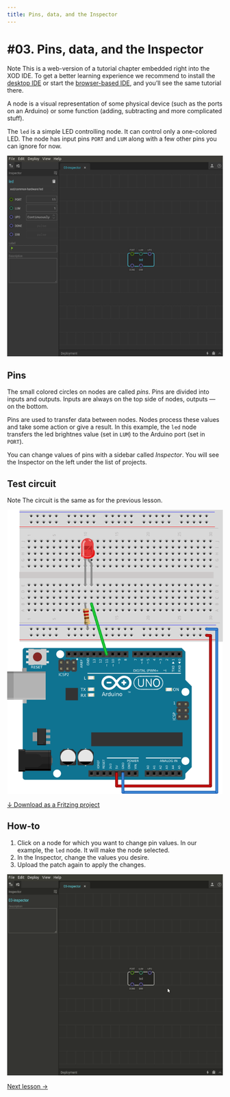 ```yaml
---
title: Pins, data, and the Inspector
---
```


# #03. Pins, data, and the Inspector

<div class="ui segment note">
<span class="ui ribbon label">Note</span>
This is a web-version of a tutorial chapter embedded right into the XOD IDE.
To get a better learning experience we recommend to install the
<a href="/downloads/">desktop IDE</a> or start the
<a href="/ide/">browser-based IDE</a>, and you’ll see the same tutorial there.
</div>

A node is a visual representation of some physical device (such as the ports on
an Arduino) or some function (adding, subtracting and more complicated stuff).

The `led` is a simple LED controlling node. It can control only a one-colored
LED. The node has input pins `PORT` and `LUM` along with a few other pins you
can ignore for now.

![Patch](./patch.png)

## Pins

The small colored circles on nodes are called _pins_. Pins are divided into
inputs and outputs. Inputs are always on the top side of nodes, outputs — on the
bottom.

Pins are used to transfer data between nodes. Nodes process these values and
take some action or give a result. In this example, the `led` node transfers the
led brightnes value (set in `LUM`) to the Arduino port (set in `PORT`).

You can change values of pins with a sidebar called _Inspector_. You will see
the Inspector on the left under the list of projects.

## Test circuit

<div class="ui segment note">
<span class="ui ribbon label">Note</span>
The circuit is the same as for the previous lesson.
</div>

![Circuit](./circuit.fz.png)

[↓ Download as a Fritzing project](./circuit.fzz)

## How-to

1.  Click on a node for which you want to change pin values. In our example, the
    `led` node. It will make the node selected.
2.  In the Inspector, change the values you desire.
3.  Upload the patch again to apply the changes.

![Inspector](./inspector.gif)

[Next lesson →](../04-pwm)
